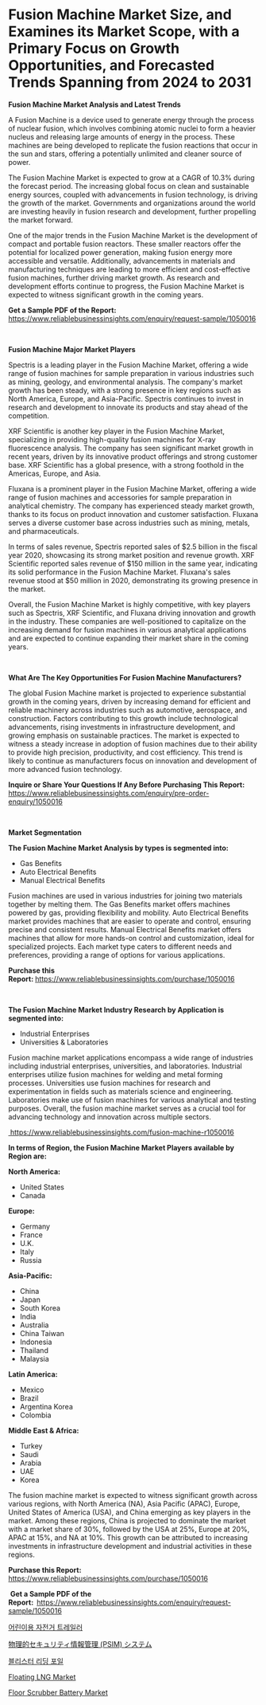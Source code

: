 <p><h1>Fusion Machine Market Size, and Examines its Market Scope, with a Primary Focus on Growth Opportunities, and Forecasted Trends Spanning from 2024 to 2031</h1></p><p><strong>Fusion Machine Market Analysis and Latest Trends</strong></p>
<p><p>A Fusion Machine is a device used to generate energy through the process of nuclear fusion, which involves combining atomic nuclei to form a heavier nucleus and releasing large amounts of energy in the process. These machines are being developed to replicate the fusion reactions that occur in the sun and stars, offering a potentially unlimited and cleaner source of power.</p><p>The Fusion Machine Market is expected to grow at a CAGR of 10.3% during the forecast period. The increasing global focus on clean and sustainable energy sources, coupled with advancements in fusion technology, is driving the growth of the market. Governments and organizations around the world are investing heavily in fusion research and development, further propelling the market forward.</p><p>One of the major trends in the Fusion Machine Market is the development of compact and portable fusion reactors. These smaller reactors offer the potential for localized power generation, making fusion energy more accessible and versatile. Additionally, advancements in materials and manufacturing techniques are leading to more efficient and cost-effective fusion machines, further driving market growth. As research and development efforts continue to progress, the Fusion Machine Market is expected to witness significant growth in the coming years.</p></p>
<p><strong>Get a Sample PDF of the Report:&nbsp;</strong> <a href="https://www.reliablebusinessinsights.com/enquiry/request-sample/1050016">https://www.reliablebusinessinsights.com/enquiry/request-sample/1050016</a></p>
<p>&nbsp;</p>
<p><strong>Fusion Machine Major Market Players</strong></p>
<p><p>Spectris is a leading player in the Fusion Machine Market, offering a wide range of fusion machines for sample preparation in various industries such as mining, geology, and environmental analysis. The company's market growth has been steady, with a strong presence in key regions such as North America, Europe, and Asia-Pacific. Spectris continues to invest in research and development to innovate its products and stay ahead of the competition.</p><p>XRF Scientific is another key player in the Fusion Machine Market, specializing in providing high-quality fusion machines for X-ray fluorescence analysis. The company has seen significant market growth in recent years, driven by its innovative product offerings and strong customer base. XRF Scientific has a global presence, with a strong foothold in the Americas, Europe, and Asia.</p><p>Fluxana is a prominent player in the Fusion Machine Market, offering a wide range of fusion machines and accessories for sample preparation in analytical chemistry. The company has experienced steady market growth, thanks to its focus on product innovation and customer satisfaction. Fluxana serves a diverse customer base across industries such as mining, metals, and pharmaceuticals.</p><p>In terms of sales revenue, Spectris reported sales of $2.5 billion in the fiscal year 2020, showcasing its strong market position and revenue growth. XRF Scientific reported sales revenue of $150 million in the same year, indicating its solid performance in the Fusion Machine Market. Fluxana's sales revenue stood at $50 million in 2020, demonstrating its growing presence in the market.</p><p>Overall, the Fusion Machine Market is highly competitive, with key players such as Spectris, XRF Scientific, and Fluxana driving innovation and growth in the industry. These companies are well-positioned to capitalize on the increasing demand for fusion machines in various analytical applications and are expected to continue expanding their market share in the coming years.</p></p>
<p>&nbsp;</p>
<p><strong>What Are The Key Opportunities For Fusion Machine Manufacturers?</strong></p>
<p><p>The global Fusion Machine market is projected to experience substantial growth in the coming years, driven by increasing demand for efficient and reliable machinery across industries such as automotive, aerospace, and construction. Factors contributing to this growth include technological advancements, rising investments in infrastructure development, and growing emphasis on sustainable practices. The market is expected to witness a steady increase in adoption of fusion machines due to their ability to provide high precision, productivity, and cost efficiency. This trend is likely to continue as manufacturers focus on innovation and development of more advanced fusion technology.</p></p>
<p><strong>Inquire or Share Your Questions If Any Before Purchasing This Report:</strong> <a href="https://www.reliablebusinessinsights.com/enquiry/pre-order-enquiry/1050016">https://www.reliablebusinessinsights.com/enquiry/pre-order-enquiry/1050016</a></p>
<p>&nbsp;</p>
<p><strong>Market Segmentation</strong></p>
<p><strong>The Fusion Machine Market Analysis by types is segmented into:</strong></p>
<p><ul><li>Gas Benefits</li><li>Auto Electrical Benefits</li><li>Manual Electrical Benefits</li></ul></p>
<p><p>Fusion machines are used in various industries for joining two materials together by melting them. The Gas Benefits market offers machines powered by gas, providing flexibility and mobility. Auto Electrical Benefits market provides machines that are easier to operate and control, ensuring precise and consistent results. Manual Electrical Benefits market offers machines that allow for more hands-on control and customization, ideal for specialized projects. Each market type caters to different needs and preferences, providing a range of options for various applications.</p></p>
<p><strong>Purchase this Report:&nbsp;</strong><a href="https://www.reliablebusinessinsights.com/purchase/1050016">https://www.reliablebusinessinsights.com/purchase/1050016</a></p>
<p>&nbsp;</p>
<p><strong>The Fusion Machine Market Industry Research by Application is segmented into:</strong></p>
<p><ul><li>Industrial Enterprises</li><li>Universities & Laboratories</li></ul></p>
<p><p>Fusion machine market applications encompass a wide range of industries including industrial enterprises, universities, and laboratories. Industrial enterprises utilize fusion machines for welding and metal forming processes. Universities use fusion machines for research and experimentation in fields such as materials science and engineering. Laboratories make use of fusion machines for various analytical and testing purposes. Overall, the fusion machine market serves as a crucial tool for advancing technology and innovation across multiple sectors.</p></p>
<p><a href="https://www.reliablebusinessinsights.com/fusion-machine-r1050016">&nbsp;https://www.reliablebusinessinsights.com/fusion-machine-r1050016</a></p>
<p><strong>In terms of Region, the Fusion Machine Market Players available by Region are:</strong></p>
<p>
    <p> <strong> North America: </strong>
        <ul>
            <li>United States</li>
            <li>Canada</li>
        </ul>
        </p> 
    <p> <strong> Europe: </strong>
        <ul>
            <li>Germany</li>
            <li>France</li>
            <li>U.K.</li>
            <li>Italy</li>
            <li>Russia</li>
        </ul>
        </p> 
    <p> <strong> Asia-Pacific: </strong>
        <ul>
            <li>China</li>
            <li>Japan</li>
            <li>South Korea</li>
            <li>India</li>
            <li>Australia</li>
            <li>China Taiwan</li>
            <li>Indonesia</li>
            <li>Thailand</li>
            <li>Malaysia</li>
        </ul>
        </p> 
    <p> <strong> Latin America: </strong>
        <ul>
            <li>Mexico</li>
            <li>Brazil</li>
            <li>Argentina Korea</li>
            <li>Colombia</li>
        </ul>
        </p> 
    <p> <strong> Middle East & Africa: </strong>
        <ul>
            <li>Turkey</li>
            <li>Saudi</li>
            <li>Arabia</li>
            <li>UAE</li>
            <li>Korea</li>
        </ul>
    </p>
    </p>
<p><p>The fusion machine market is expected to witness significant growth across various regions, with North America (NA), Asia Pacific (APAC), Europe, United States of America (USA), and China emerging as key players in the market. Among these regions, China is projected to dominate the market with a market share of 30%, followed by the USA at 25%, Europe at 20%, APAC at 15%, and NA at 10%. This growth can be attributed to increasing investments in infrastructure development and industrial activities in these regions.</p></p>
<p><strong>Purchase this Report: </strong><a href="https://www.reliablebusinessinsights.com/purchase/1050016">https://www.reliablebusinessinsights.com/purchase/1050016</a></p>
<p>&nbsp;<strong>Get a Sample PDF of the Report:&nbsp;&nbsp;</strong><a href="https://www.reliablebusinessinsights.com/enquiry/request-sample/1050016">https://www.reliablebusinessinsights.com/enquiry/request-sample/1050016</a></p>
<p><strong></strong></p>
<p><p><a href="https://medium.com/@philipwlf74/%EA%B8%80%EB%A1%9C%EB%B2%8C-%EC%9E%90%EC%A0%84%EA%B1%B0-%EC%96%B4%EB%A6%B0%EC%9D%B4%EC%9A%A9-%ED%8A%B8%EB%A0%88%EC%9D%BC%EB%9F%AC-%EC%8B%9C%EC%9E%A5-%EA%B7%9C%EB%AA%A8%EB%8A%94-2024%EB%85%84%EB%B6%80%ED%84%B0-2031%EB%85%84%EA%B9%8C%EC%A7%80-%EC%9D%98-%EC%97%B0%ED%8F%89%EA%B7%A0-%EC%84%B1%EC%9E%A5%EB%A5%A0-cagr-%EC%9D%84-%EA%B2%BD%ED%97%98%ED%95%A0-%EA%B2%83%EC%9C%BC%EB%A1%9C-%EC%82%B0%EC%97%85-%EC%A0%84%EB%A7%9D%EC%97%90-%EB%94%B0%EB%A5%B4%EB%A9%B4-%EC%98%88%EC%83%81%EB%90%A9%EB%8B%88%EB%8B%A4-2033686127bd">어린이용 자전거 트레일러</a></p><p><a href="https://medium.com/@stantonhane1/%E7%89%A9%E7%90%86%E3%82%BB%E3%82%AD%E3%83%A5%E3%83%AA%E3%83%86%E3%82%A3%E6%83%85%E5%A0%B1%E7%AE%A1%E7%90%86-psim-%E3%82%B7%E3%82%B9%E3%83%86%E3%83%A0%E6%A5%AD%E7%95%8C%E5%88%86%E6%9E%90%E3%83%AC%E3%83%9D%E3%83%BC%E3%83%88-%E5%B8%82%E5%A0%B4%E8%A6%8F%E6%A8%A1-%E3%82%B7%E3%82%A7%E3%82%A2-%E3%82%A2%E3%83%97%E3%83%AA%E3%82%B1%E3%83%BC%E3%82%B7%E3%83%A7%E3%83%B3-%E5%9C%B0%E5%9F%9F-%E7%AB%B6%E4%BA%89%E6%88%A6%E7%95%A5%E3%81%AB%E3%82%88%E3%82%8B%E3%83%88%E3%83%AC%E3%83%B3%E3%83%89-2024%E5%B9%B4-2031%E5%B9%B4-e0583ce02e1e">物理的セキュリティ情報管理 (PSIM) システム</a></p><p><a href="https://medium.com/@rogerking2023/2024%EB%85%84%EB%B6%80%ED%84%B0-2031%EB%85%84%EA%B9%8C%EC%A7%80%EC%9D%98-blister-lidding-foils-%EC%8B%9C%EC%9E%A5-%EC%A0%90%EC%9C%A0%EC%9C%A8-%EB%B0%8F-%EA%B2%BD%EC%9F%81-%ED%92%8D%EA%B2%BD%EC%97%90-%EB%8C%80%ED%95%9C-%ED%86%B5%EC%B0%B0%EB%A0%A5-462284e190bd">블리스터 리딩 포일</a></p><p><a href="https://github.com/LibbySpencer2018/Market-Research-Report-List-1/blob/main/floating-lng-market.md">Floating LNG Market</a></p><p><a href="https://github.com/amapolalg/Market-Research-Report-List-1/blob/main/floor-scrubber-battery-market.md">Floor Scrubber Battery Market</a></p></p>